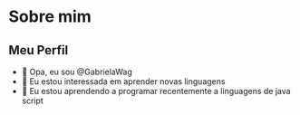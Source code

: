 # Sobre mim
## Meu Perfil
- 👋 Opa, eu sou @GabrielaWag
- 👀 Eu estou interessada em aprender novas linguagens
- 🌱 Eu estou aprendendo a programar recentemente a linguagens de java script

